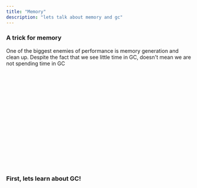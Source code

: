 ```yaml
---
title: "Memory"
description: "lets talk about memory and gc"
---
```


### A trick for memory
One of the biggest enemies of performance is memory generation and clean up.
Despite the fact that we see little time in GC, doesn't mean we are not
spending time in GC

<br/>
<br/>
<br/>
<br/>
<br/>
<br/>
<br/>
<br/>
<br/>
<br/>
<br/>
<br/>
<br/>
<br/>
<br/>

### First, lets learn about GC!

<br/>
<br/>
<br/>
<br/>
<br/>
<br/>
<br/>
<br/>
<br/>
<br/>
<br/>
<br/>
<br/>
<br/>
<br/>

